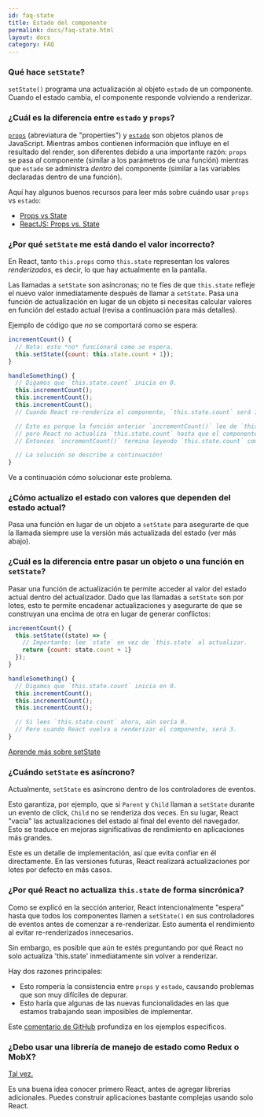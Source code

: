 ```yaml
---
id: faq-state
title: Estado del componente
permalink: docs/faq-state.html
layout: docs
category: FAQ
---
```


### Qué hace `setState`?

`setState()` programa una actualización al objeto `estado` de un componente. Cuando el estado cambia, el componente responde volviendo a renderizar.

### ¿Cuál es la diferencia entre `estado` y `props`?

[`props`](/docs/components-and-props.html) (abreviatura de "properties") y [`estado`](/docs/state-and-lifecycle.html) son objetos planos de JavaScript. Mientras ambos contienen información que influye en el resultado del render, son diferentes debido a una importante razón: `props` se pasa *al* componente (similar a los parámetros de una función) mientras que `estado` se administra *dentro* del componente (similar a las variables declaradas dentro de una función).

Aquí hay algunos buenos recursos para leer más sobre cuándo usar `props` vs `estado`:
* [Props vs State](https://github.com/uberVU/react-guide/blob/master/props-vs-state.md)
* [ReactJS: Props vs. State](http://lucybain.com/blog/2016/react-state-vs-pros/)

### ¿Por qué `setState` me está dando el valor incorrecto?

En React, tanto `this.props` como `this.state` representan los valores *renderizados*, es decir, lo que hay actualmente en la pantalla.

Las llamadas a `setState` son asíncronas; no te fíes de que `this.state` refleje el nuevo valor inmediatamente después de llamar a `setState`. Pasa una función de actualización en lugar de un objeto si necesitas calcular valores en función del estado actual (revisa a continuación para más detalles).

Ejemplo de código que *no* se comportará como se espera:

```jsx
incrementCount() {
  // Nota: esto *no* funcionará como se espera.
  this.setState({count: this.state.count + 1});
}

handleSomething() {
  // Digamos que `this.state.count` inicia en 0.
  this.incrementCount();
  this.incrementCount();
  this.incrementCount();
  // Cuando React re-renderiza el componente, `this.state.count` será 1, pero tu esperabas 3.

  // Esto es porque la función anterior `incrementCount()` lee de `this.state.count`,
  // pero React no actualiza `this.state.count` hasta que el componente se vuelve a renderizar.
  // Entonces `incrementCount()` termina leyendo `this.state.count` como 0 cada vez, y lo establece a 1.

  // La solución se describe a continuación!
}
```

Ve a continuación cómo solucionar este problema.

### ¿Cómo actualizo el estado con valores que dependen del estado actual?

Pasa una función en lugar de un objeto a `setState` para asegurarte de que la llamada siempre use la versión más actualizada del estado (ver más abajo).

### ¿Cuál es la diferencia entre pasar un objeto o una función en `setState`?

Pasar una función de actualización te permite acceder al valor del estado actual dentro del actualizador. Dado que las llamadas a `setState` son por lotes, esto te permite encadenar actualizaciones y asegurarte de que se construyan una encima de otra en lugar de generar conflictos:

```jsx
incrementCount() {
  this.setState((state) => {
    // Importante: lee `state` en vez de `this.state` al actualizar.
    return {count: state.count + 1}
  });
}

handleSomething() {
  // Digamos que `this.state.count` inicia en 0.
  this.incrementCount();
  this.incrementCount();
  this.incrementCount();

  // Si lees `this.state.count` ahora, aún sería 0.
  // Pero cuando React vuelva a renderizar el componente, será 3.
}
```

[Aprende más sobre setState](/docs/react-component.html#setstate)

### ¿Cuándo `setState` es asíncrono?

Actualmente, `setState` es asíncrono dentro de los controladores de eventos.

Esto garantiza, por ejemplo, que si `Parent` y `Child` llaman a `setState` durante un evento de click, `Child` no se renderiza dos veces. En su lugar, React "vacía" las actualizaciones del estado al final del evento del navegador. Esto se traduce en mejoras significativas de rendimiento en aplicaciones más grandes.

Este es un detalle de implementación, así que evita confiar en él directamente. En las versiones futuras, React realizará actualizaciones por lotes por defecto en más casos.

### ¿Por qué React no actualiza `this.state` de forma sincrónica?

Como se explicó en la sección anterior, React intencionalmente "espera" hasta que todos los componentes llamen a `setState()` en sus controladores de eventos antes de comenzar a re-renderizar. Esto aumenta el rendimiento al evitar re-renderizados innecesarios.

Sin embargo, es posible que aún te estés preguntando por qué React no solo actualiza 'this.state' inmediatamente sin volver a renderizar.

Hay dos razones principales:

* Esto rompería la consistencia entre `props` y `estado`, causando problemas que son muy difíciles de depurar.
* Esto haría que algunas de las nuevas funcionalidades en las que estamos trabajando sean imposibles de implementar.

Este [comentario de GitHub](https://github.com/facebook/react/issues/11527#issuecomment-360199710) profundiza en los ejemplos específicos.

### ¿Debo usar una librería de manejo de estado como Redux o MobX?

[Tal vez.](https://redux.js.org/faq/general#when-should-i-use-redux)

Es una buena idea conocer primero React, antes de agregar librerías adicionales. Puedes construir aplicaciones bastante complejas usando solo React.
